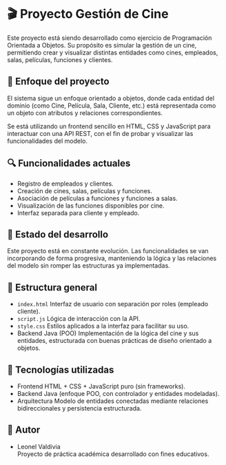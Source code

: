 # 🎬 Proyecto Gestión de Cine

Este proyecto está siendo desarrollado como ejercicio de Programación Orientada a Objetos. Su propósito es simular la gestión de un cine, permitiendo crear y visualizar distintas entidades como cines, empleados, salas, películas, funciones y clientes.

## 🧠 Enfoque del proyecto

El sistema sigue un enfoque orientado a objetos, donde cada entidad del dominio (como Cine, Película, Sala, Cliente, etc.) está representada como un objeto con atributos y relaciones correspondientes.

Se está utilizando un frontend sencillo en HTML, CSS y JavaScript para interactuar con una API REST, con el fin de probar y visualizar las funcionalidades del modelo.

## 🔍 Funcionalidades actuales

- Registro de empleados y clientes.
- Creación de cines, salas, películas y funciones.
- Asociación de películas a funciones y funciones a salas.
- Visualización de las funciones disponibles por cine.
- Interfaz separada para cliente y empleado.

## 🚧 Estado del desarrollo

Este proyecto está en constante evolución. Las funcionalidades se van incorporando de forma progresiva, manteniendo la lógica y las relaciones del modelo sin romper las estructuras ya implementadas.

## 📂 Estructura general

- `index.html` Interfaz de usuario con separación por roles (empleado  cliente).
- `script.js` Lógica de interacción con la API.
- `style.css` Estilos aplicados a la interfaz para facilitar su uso.
- Backend Java (POO) Implementación de la lógica del cine y sus entidades, estructurada con buenas prácticas de diseño orientado a objetos.

## 🧱 Tecnologías utilizadas

- Frontend HTML + CSS + JavaScript puro (sin frameworks).
- Backend Java (enfoque POO, con controlador y entidades modeladas).
- Arquitectura Modelo de entidades conectadas mediante relaciones bidireccionales y persistencia estructurada.

## 👤 Autor

- Leonel Valdivia  
 Proyecto de práctica académica desarrollado con fines educativos.
